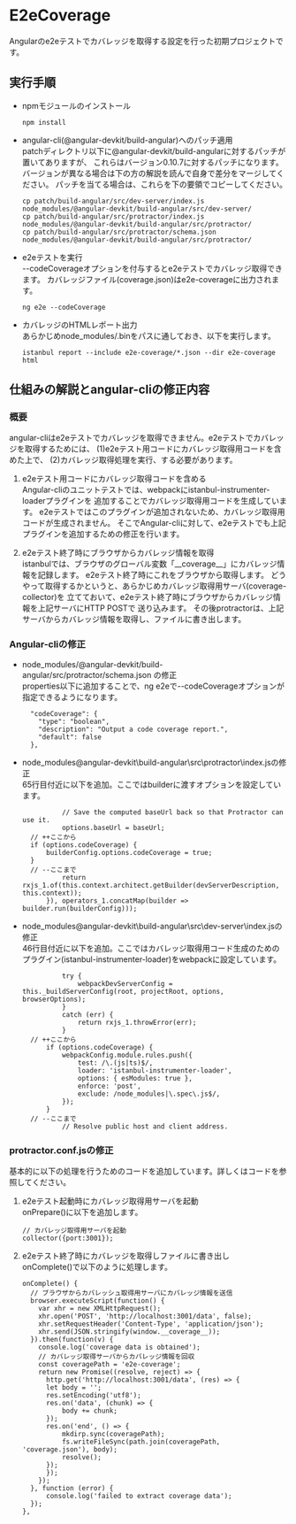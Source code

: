 # E2eCoverage
Angularのe2eテストでカバレッジを取得する設定を行った初期プロジェクトです。

## 実行手順
- npmモジュールのインストール  
  ```
  npm install 
  ```
- angular-cli(@angular-devkit/build-angular)へのパッチ適用  
  patchディレクトリ以下に@angular-devkit/build-angularに対するパッチが置いてありますが、
  これらはバージョン0.10.7に対するパッチになります。
  バージョンが異なる場合は下の方の解説を読んで自身で差分をマージしてください。
  パッチを当てる場合は、これらを下の要領でコピーしてください。
  ```
  cp patch/build-angular/src/dev-server/index.js node_modules/@angular-devkit/build-angular/src/dev-server/
  cp patch/build-angular/src/protractor/index.js node_modules/@angular-devkit/build-angular/src/protractor/
  cp patch/build-angular/src/protractor/schema.json node_modules/@angular-devkit/build-angular/src/protractor/
  ```
- e2eテストを実行  
  --codeCoverageオプションを付与するとe2eテストでカバレッジ取得できます。
  カバレッジファイル(coverage.json)はe2e-coverageに出力されます。
  ```
  ng e2e --codeCoverage
  ```
- カバレッジのHTMLレポート出力  
  あらかじめnode_modules/.binをパスに通しておき、以下を実行します。  
  ```
  istanbul report --include e2e-coverage/*.json --dir e2e-coverage html

## 仕組みの解説とangular-cliの修正内容

### 概要

angular-cliはe2eテストでカバレッジを取得できません。e2eテストでカバレッジを取得するためには、
(1)e2eテスト用コードにカバレッジ取得用コードを含めた上で、
(2)カバレッジ取得処理を実行、する必要があります。

1. e2eテスト用コードにカバレッジ取得コードを含める  
  Angular-cliのユニットテストでは、webpackにistanbul-instrumenter-loaderプラグインを
  追加することでカバレッジ取得用コードを生成しています。
  e2eテストではこのプラグインが追加されないため、カバレッジ取得用コードが生成されません。
  そこでAngular-cliに対して、e2eテストでも上記プラグインを追加するための修正を行います。

2. e2eテスト終了時にブラウザからカバレッジ情報を取得  
  istanbulでは、ブラウザのグローバル変数「\_\_coverage\_\_」にカバレッジ情報を記録します。
  e2eテスト終了時にこれをブラウザから取得します。
  どうやって取得するかというと、あらかじめカバレッジ取得用サーバ(coverage-collector)を
  立てておいて、e2eテスト終了時にブラウザからカバレッジ情報を上記サーバにHTTP POSTで
  送り込みます。
  その後protractorは、上記サーバからカバレッジ情報を取得し、ファイルに書き出します。

### Angular-cliの修正

- node_modules/@angular-devkit/build-angular/src/protractor/schema.json の修正  
  properties以下に追加することで、ng e2eで--codeCoverageオプションが指定できるようになります。
  ```
    "codeCoverage": {
      "type": "boolean",
      "description": "Output a code coverage report.",
      "default": false
    },
  ```
- node_modules\@angular-devkit\build-angular\src\protractor\index.jsの修正  
  65行目付近に以下を追加。ここではbuilderに渡すオプションを設定しています。
  ```
            // Save the computed baseUrl back so that Protractor can use it.
            options.baseUrl = baseUrl;
    // ++ここから
    if (options.codeCoverage) {
        builderConfig.options.codeCoverage = true;
    }
    // --ここまで
            return rxjs_1.of(this.context.architect.getBuilder(devServerDescription, this.context));
        }), operators_1.concatMap(builder => builder.run(builderConfig)));
  ```
- node_modules\@angular-devkit\build-angular\src\dev-server\index.jsの修正  
  46行目付近に以下を追加。ここではカバレッジ取得用コード生成のための
  プラグイン(istanbul-instrumenter-loader)をwebpackに設定しています。
  ```
            try {
                webpackDevServerConfig = this._buildServerConfig(root, projectRoot, options, browserOptions);
            }
            catch (err) {
                return rxjs_1.throwError(err);
            }
    // ++ここから
        if (options.codeCoverage) {
            webpackConfig.module.rules.push({
                test: /\.(js|ts)$/,
                loader: 'istanbul-instrumenter-loader',
                options: { esModules: true },
                enforce: 'post',
                exclude: /node_modules|\.spec\.js$/,
            });
        }
    // --ここまで
            // Resolve public host and client address.
  ```
### protractor.conf.jsの修正

  基本的に以下の処理を行うためのコードを追加しています。詳しくはコードを参照してください。
  1. e2eテスト起動時にカバレッジ取得用サーバを起動  
    onPrepare()に以下を追加します。  
      ```
      // カバレッジ取得用サーバを起動
      collector({port:3001});
      ```
  2. e2eテスト終了時にカバレッジを取得しファイルに書き出し  
      onComplete()で以下のように処理します。
      ```
      onComplete() {
        // ブラウザからカバレッシュ取得用サーバにカバレッジ情報を送信
        browser.executeScript(function() {
          var xhr = new XMLHttpRequest();
          xhr.open('POST', 'http://localhost:3001/data', false);
          xhr.setRequestHeader('Content-Type', 'application/json');
          xhr.send(JSON.stringify(window.__coverage__));
        }).then(function(v) {
          console.log('coverage data is obtained');
          // カバレッジ取得サーバからカバレッジ情報を回収
          const coveragePath = 'e2e-coverage';
          return new Promise((resolve, reject) => {
            http.get('http://localhost:3001/data', (res) => {
            let body = '';
            res.setEncoding('utf8');
            res.on('data', (chunk) => {
                body += chunk;
            });
            res.on('end', () => {
                mkdirp.sync(coveragePath);
                fs.writeFileSync(path.join(coveragePath, 'coverage.json'), body);
                resolve();
            });
            });
          });
        }, function (error) {
            console.log('failed to extract coverage data');
        });
      },
      ```
